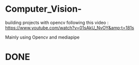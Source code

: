 # Computer_Vision-
building projects with opencv following this video :  https://www.youtube.com/watch?v=01sAkU_NvOY&amp;t=181s

Mainly using Opencv and mediapipe 

# DONE

